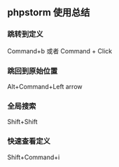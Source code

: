 ## phpstorm 使用总结

### 跳转到定义
Command+b 或者 Command + Click

### 跳回到原始位置
Alt+Command+Left arrow

### 全局搜索
Shift+Shift

### 快速查看定义
Shift+Command+i
